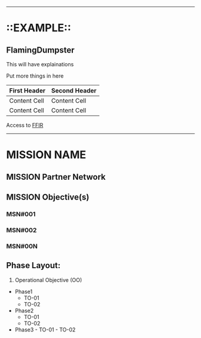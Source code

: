 -------------------------------------------------------------------------------------------------------------------------------------
# ::EXAMPLE::

## FlamingDumpster

This will have explainations

Put more things in here

| First Header  | Second Header |
| ------------- | ------------- |
| Content Cell  | Content Cell  |
| Content Cell  | Content Cell  |

Access to [FFIR](https://github.com/zemaz/FlamingDumpster/wiki/How-to-Create-an-FFIR) 

-------------------------------------------------------------------------------------------------------------------------------------

# MISSION NAME

## MISSION Partner Network

## MISSION Objective(s)
### MSN#001
### MSN#002
### MSN#00N

## Phase Layout:

1.  Operational Objective (OO)
  - Phase1
    -  TO-01
    -  TO-02
  - Phase2
    -  TO-01
    -  TO-02
  -  Phase3
    -  TO-01
    -  TO-02
    
    
    

